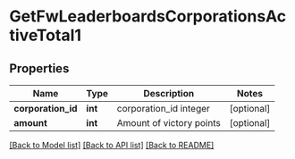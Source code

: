 # GetFwLeaderboardsCorporationsActiveTotal1

## Properties
Name | Type | Description | Notes
------------ | ------------- | ------------- | -------------
**corporation_id** | **int** | corporation_id integer | [optional] 
**amount** | **int** | Amount of victory points | [optional] 

[[Back to Model list]](../README.md#documentation-for-models) [[Back to API list]](../README.md#documentation-for-api-endpoints) [[Back to README]](../README.md)


